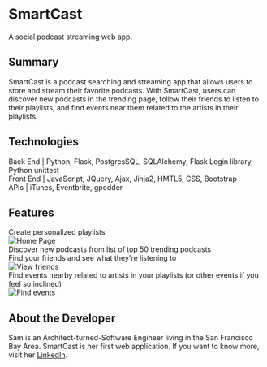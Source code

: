 # SmartCast
A social podcast streaming web app.
## Summary
SmartCast is a podcast searching and streaming app that allows users to store and stream their favorite podcasts. With SmartCast, users can discover new podcasts in the trending page, follow their friends to listen to their playlists, and find events near them related to the artists in their playlists.
## Technologies
   Back End | Python, Flask, PostgresSQL, SQLAlchemy, Flask Login library, Python unittest  
   Front End | JavaScript, JQuery, Ajax, Jinja2, HMTL5, CSS, Bootstrap  
   APIs | iTunes, Eventbrite, gpodder
## Features
Create personalized playlists  
![Home Page](https://media.giphy.com/media/5w27vI7jMj2F19GuQ5/giphy.gif)  
Discover new podcasts from list of top 50 trending podcasts  
Find your friends and see what they're listening to  
![View friends](https://media.giphy.com/media/4acZ36etusLVbVpehY/giphy.gif)  
Find events nearby related to artists in your playlists (or other events if you feel so inclined)  
![Find events](https://media.giphy.com/media/oHwvZXcq4Kwq1tNnIx/giphy.gif)  
## About the Developer
Sam is an Architect-turned-Software Engineer living in the San Francisco Bay Area. SmartCast is her first web application. If you want to know more, visit her [LinkedIn](https://www.linkedin.com/in/samantha-marsman).

